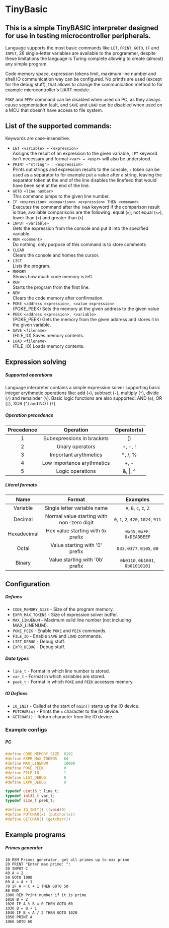 # TinyBasic

## This is a simple TinyBASIC interpreter designed for use in testing microcontroller peripherals.

Language supports the most basic commands like `LET`, `PRINT`, `GOTO`, `IF` and `INPUT`, 26 single-letter variables are available to the programmer, despite these limitations the language is Turing complete allowing to create (almost) any simple program.

Code memory space, expression tokens limit, maximum line number and shell IO communication way can be configured. No printfs are used (except for the debug stuff), that allows to change the communication method to for example microcontroller's UART module.

`POKE` and `PEEK` command can be disabled when used on PC, as they always cause segmentation fault, and `SAVE` and `LOAD` can be disabled when used on a MCU that doesn't have access to file system.

## List of the supported commands:
Keywords are case-insensitive.
- `LET <variable> = <expression>` <br>Assigns the result of an expression to the given variable, `LET` keyword isn't necessary and format `<var> = <expr>` will also be understood.
- `PRINT <"string"> : <expression>` <br>Prints out strings and expression results to the console, `:` token can be used as a separator to for example put a value after a string, leaving the separator token at the end of the line disables the linefeed that would have been sent at the end of the line.
- `GOTO <line number>` <br>This command jumps to the given line number.
- `IF <expression> <comparison> <expression> THEN <command>` <br>Executes the command after the `THEN` keyword if the comparison result is true, available comparisons are the following: equal (`=`), not equal (`<>`), lower than (`<`) and greater than (`>`)
- `INPUT <variable>` <br>Gets the expression from the console and put it into the specified variable.
- `REM <comment>` <br>Do nothing, only purpose of this command is to store comments
- `CLEAR` <br>Clears the console and homes the cursor.
- `LIST` <br>Lists the program.
- `MEMORY` <br>Shows how much code memory is left.
- `RUN` <br>Starts the program from the first line.
- `NEW` <br>Clears the code memory after confirmation.
- `POKE <address expression>, <value expression>` <br>(POKE_PEEK) Sets the memory at the given address to the given value
- `PEEK <address expression>, <variable>` <br>(POKE_PEEK) Gets the memory from the given address and stores it in the given variable.
- `SAVE <filename>` <br>(FILE_IO) Saves memory contents.
- `LOAD <filename>` <br>(FILE_IO) Loads memory contents.

## Expression solving
##### Supported operations
Language interpreter contains a simple expression solver supporting basic integer arythmetic operations like: add (`+`), subtract (`-`), multiply (`*`), divide (`/`) and remainder (`%`). Basic logic functions are also supported: AND (`&`), OR (`|`), XOR (`^`) and NOT (`!`).
##### Operation precedence
| Precedence |          Operation         | Operator(s) |
|:----------:|:--------------------------:|:-----------:|
|      1     | Subexpressions in brackets | ()          |
|      2     | Unary operators            | +, -, !     |
|      3     | Important arythmetics      | *, /, %     |
|      4     | Low importance arythmetics | +, -        |
|      5     | Logic operations           | &, \|, ^    |
##### Literal formats
|     Name    |                   Format                  |               Examples              |
|:-----------:|:-----------------------------------------:|:-----------------------------------:|
| Variable    | Single letter variable name               | `A`, `B`, `c`, `z`, `Z`             |
| Decimal     | Normal value starting with non-zero digit | `0`, `1`, `2`, `420`, `1024`, `911` |
| Hexadecimal | Hex value starting with `0x` prefix       | `0x45`, `0xFF`, `0xDEADBEEF`        |
| Octal       | Value starting with '0' prefix            | `033`, `0377`, `0105`, `00`         |
| Binary      | Value starting with '0b' prefix           | `0b0110`, `0b1001`, `0b01010101`    |

## Configuration

##### Defines
- `CODE_MEMORY_SIZE` - Size of the program memory.
- `EXPR_MAX_TOKENS` - Size of expression solver buffer.
- `MAX_LINUENUM` - Maximum valid line number (not including MAX_LINENUM).
- `POKE_PEEK` - Enable `POKE` and `PEEK` commands.
- `FILE_IO` - Enable `SAVE` and `LOAD` commands.
- `LIST_DEBUG` - Debug stuff.
- `EXPR_DEBUG` - Debug stuff.

##### Data types
- `line_t` - Format in which line number is stored.
- `var_t` - Format in which variables are stored.
- `peek_t` - Format in which `POKE` and `PEEK` accesses memory.

##### IO Defines
- `IO_INIT` - Called at the start of `main()` starts up the IO device.
- `PUTCHAR(x)` - Prints the `x` character to the IO device.
- `GETCHAR()` - Return character from the IO device.

### Example configs

##### PC
```c
#define CODE_MEMORY_SIZE  8192
#define EXPR_MAX_TOKENS   64
#define MAX_LINENUM       10000
#define POKE_PEEK         0
#define FILE_IO           1
#define LIST_DEBUG        0
#define EXPR_DEBUG        0

typedef uint16_t line_t;
typedef int32_t var_t;
typedef size_t peek_t;

#define IO_INIT() ((void)0)
#define PUTCHAR(x) (putchar(x))
#define GETCHAR() (getchar())
```

## Example programs

##### Primes generator
```basic
10 REM Primes generator, get all primes up to max prime
20 PRINT "Enter max prime: ":
30 INPUT C
40 A = 2
50 GOTO 1000
60 A = A + 1
70 IF A < C + 1 THEN GOTO 50
80 END
1000 REM Print number if it is prime
1010 B = 2
1020 IF A % B = 0 THEN GOTO 60
1030 B = B + 1
1040 IF B < A / 2 THEN GOTO 1020
1050 PRINT A
1060 GOTO 60
```
